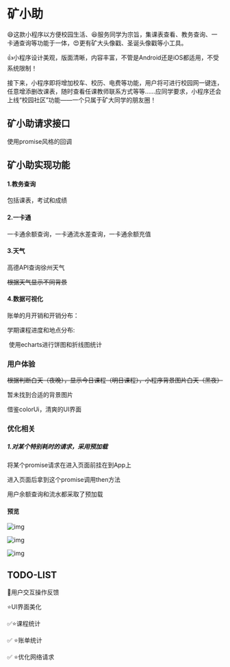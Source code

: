 # 矿小助

:smile:这款小程序以方便校园生活、:laughing:服务同学为宗旨，集课表查看、教务查询、一卡通查询等功能于一体，:heart_eyes:更有矿大头像戳、圣诞头像戳等小工具。

:+1:小程序设计美观，版面清晰，内容丰富，不管是Android还是iOS都适用，不受系统限制！



接下来，小程序即将增加校车、校历、电费等功能，用户将可进行校园网一键连，任意增添删改课表，随时查看任课教师联系方式等等……应同学要求，小程序还会上线“校园社区”功能——一个只属于矿大同学的朋友圈！

## 矿小助请求接口

使用promise风格的回调

## 矿小助实现功能

#### 1.教务查询

包括课表，考试和成绩

#### 2.一卡通

一卡通余额查询，一卡通流水差查询，一卡通余额充值

#### 3.天气

高德API查询徐州天气

~~根据天气显示不同背景~~

#### 4.数据可视化

账单的月开销和开销分布： 

学期课程进度和地点分布:

​		使用echarts进行饼图和折线图统计

### 用户体验

~~根据判断白天（夜晚），显示今日课程（明日课程），小程序背景图片白天（黑夜）~~

暂未找到合适的背景图片

借鉴colorUi，清爽的UI界面

### 优化相关

##### 1.对某个特别耗时的请求，采用预加载

将某个promise请求在进入页面前挂在到App上

进入页面后拿到这个promise调用then方法

用户余额查询和流水都采取了预加载



#### 预览

![img](https://github.com/CaiyueDamowang/CUMT-helper/blob/master/img/preview)

![img](https://github.com/CaiyueDamowang/CUMT-helper/blob/master/img/preview1)

![img](https://github.com/CaiyueDamowang/CUMT-helper/blob/master/img/preview2)





## TODO-LIST

:nail_care:用户交互操作反馈

:star:UI界面美化

:white_check_mark::star:课程统计

:white_check_mark: :star:账单统计

:white_check_mark: :star:优化网络请求



